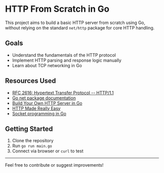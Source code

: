 # HTTP From Scratch in Go

This project aims to build a basic HTTP server from scratch using Go, without relying on the standard `net/http` package for core HTTP handling.

## Goals

- Understand the fundamentals of the HTTP protocol
- Implement HTTP parsing and response logic manually
- Learn about TCP networking in Go

## Resources Used

- [RFC 2616: Hypertext Transfer Protocol -- HTTP/1.1](https://datatracker.ietf.org/doc/html/rfc2616)
- [Go net package documentation](https://pkg.go.dev/net)
- [Build Your Own HTTP Server in Go](https://eli.thegreenplace.net/2019/building-a-simple-http-server-in-go/)
- [HTTP Made Really Easy](https://www.jmarshall.com/easy/http/)
- [Socket programming in Go](https://gobyexample.com/tcp-server)

## Getting Started

1. Clone the repository
2. Run `go run main.go`
3. Connect via browser or `curl` to test

---

Feel free to contribute or suggest improvements!